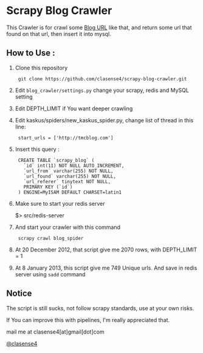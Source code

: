 # Scrapy Blog Crawler


This Crawler is for crawl some [Blog URL](http://tmcblog.com) like that,
and return some url that found on that url, then insert it into mysql.

## How to Use :
1. Clone this repository

        git clone https://github.com/clasense4/scrapy-blog-crawler.git

2. Edit `blog_crawler/settings.py` change your scrapy, redis and MySQL setting
3. Edit DEPTH_LIMIT if You want deeper crawling
4. Edit kaskus/spiders/new_kaskus_spider.py, change list of thread in this line:

        start_urls = ['http://tmcblog.com']

5. Insert this query :
        
        CREATE TABLE `scrapy_blog` (
          `id` int(11) NOT NULL AUTO_INCREMENT,
          `url_from` varchar(255) NOT NULL,
          `url_found` varchar(255) NOT NULL,
          `url_referer` tinytext NOT NULL,
          PRIMARY KEY (`id`)
        ) ENGINE=MyISAM DEFAULT CHARSET=latin1

6. Make sure to start your redis server

	$> src/redis-server

7. And start your crawler with this command

        scrapy crawl blog_spider

8. At 20 December 2012, that script give me 2070 rows, with DEPTH_LIMIT = 1
9. At 8 January 2013, this script give me 749 Unique urls. And save in redis server using `sadd` command

## Notice
The script is still sucks, not follow scrapy standards, use at your own risks.

If You can improve this with pipelines, I'm really appreciated that.

mail me at clasense4[at]gmail[dot]com

[@clasense4](http://twitter.com/clasense4)
